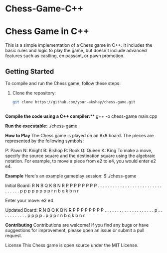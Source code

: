 # Chess-Game-C++
# Chess Game in C++

This is a simple implementation of a Chess game in C++. It includes the basic rules and logic to play the game, but doesn't include advanced features such as castling, en passant, or pawn promotion.

## Getting Started

To compile and run the Chess game, follow these steps:

1. Clone the repository:

   ```bash
   git clone https://github.com/your-akshay/chess-game.git
  

**Compile the code using a C++ compiler:****
g++ -o chess-game main.cpp

**Run the executable:**
./chess-game

**How to Play**
The Chess game is played on an 8x8 board. The pieces are represented by the following symbols:

P: Pawn
N: Knight
B: Bishop
R: Rook
Q: Queen
K: King
To make a move, specify the source square and the destination square using the algebraic notation. For example, to move a piece from e2 to e4, you would enter e2 e4.

**Example**
Here's an example gameplay session:
$ ./chess-game

Initial Board:
R N B Q K B N R
P P P P P P P P
. . . . . . . .
. . . . . . . .
. . . . . . . .
. . . . . . . .
p p p p p p p p
r n b q k b n r

Enter your move: e2 e4

Updated Board:
R N B Q K B N R
P P P P P P P P
. . . . . . . .
. . . . . . . .
. . . . p . . .
. . . . . . . .
p p p p . p p p
r n b q k b n r


**Contributing**
Contributions are welcome! If you find any bugs or have suggestions for improvement, please open an issue or submit a pull request.

License
This Chess game is open source under the MIT License.

